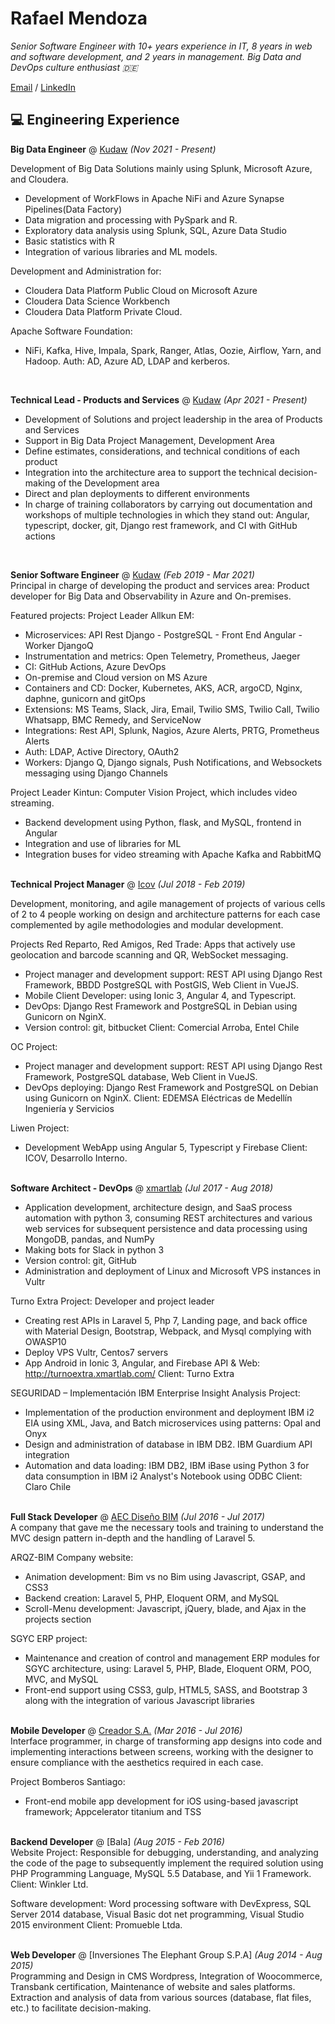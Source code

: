 # Rafael Mendoza

_Senior Software Engineer with 10+ years experience in IT, 8 years in web and software development, and 2 years in management.
Big Data and DevOps culture enthusiast 🇩🇪_ <br>

[Email](mailto:rmendoza@programmer.net) / [LinkedIn](https://www.linkedin.com/in/rmendozag/)


## 💻 Engineering Experience

**Big Data Engineer** @ [Kudaw](https://www.kudaw.com/home) _(Nov 2021 - Present)_ <br>

Development of Big Data Solutions mainly using Splunk, Microsoft Azure, and Cloudera.

- Development of WorkFlows in Apache NiFi and Azure Synapse Pipelines(Data Factory)
- Data migration and processing with PySpark and R.
- Exploratory data analysis using Splunk, SQL, Azure Data Studio 
- Basic statistics with R
- Integration of various libraries and ML models.

Development and Administration for:
- Cloudera Data Platform Public Cloud on Microsoft Azure
- Cloudera Data Science Workbench
- Cloudera Data Platform Private Cloud.

Apache Software Foundation:
- NiFi, Kafka, Hive, Impala, Spark, Ranger, Atlas, Oozie, Airflow, Yarn, and Hadoop.
Auth: AD, Azure AD, LDAP and kerberos.
<br>

**Technical Lead - Products and Services** @ [Kudaw](https://www.kudaw.com/home) _(Apr 2021 - Present)_ <br>

- Development of Solutions and project leadership in the area of Products and Services
- Support in Big Data Project Management, Development Area 
- Define estimates, considerations, and technical conditions of each product
- Integration into the architecture area to support the technical decision-making of the Development area
- Direct and plan deployments to different environments
- In charge of training collaborators by carrying out documentation and workshops of multiple technologies in which they stand out: Angular, typescript, docker, git, Django rest framework, and CI with GitHub actions
<br>

**Senior Software Engineer** @ [Kudaw](https://www.kudaw.com/home) _(Feb 2019 - Mar 2021)_ <br>
Principal in charge of developing the product and services area: Product developer for Big Data and Observability in Azure and On-premises.

Featured projects:
Project Leader Allkun EM:
- Microservices: API Rest Django - PostgreSQL - Front End Angular - Worker DjangoQ
- Instrumentation and metrics: Open Telemetry, Prometheus, Jaeger
- CI: GitHub Actions, Azure DevOps
- On-premise and Cloud version on MS Azure
- Containers and CD: Docker, Kubernetes, AKS, ACR, argoCD, Nginx, daphne, gunicorn and gitOps
- Extensions: MS Teams, Slack, Jira, Email, Twilio SMS, Twilio Call, Twilio Whatsapp, BMC Remedy, and ServiceNow
- Integrations: Rest API, Splunk, Nagios, Azure Alerts, PRTG, Prometheus Alerts
- Auth: LDAP, Active Directory, OAuth2
- Workers: Django Q, Django signals, Push Notifications, and Websockets messaging using Django Channels

Project Leader Kintun:
Computer Vision Project, which includes video streaming.
- Backend development using Python, flask, and MySQL, frontend in Angular
- Integration and use of libraries for ML
- Integration buses for video streaming with Apache Kafka and RabbitMQ
<br><br>

**Technical Project Manager** @ [Icov](https://www.linkedin.com/company/icov-consultores-tecnologicos-asociados/) _(Jul 2018 - Feb 2019)_ <br>

Development, monitoring, and agile management of projects of various cells of 2 to 4 people working on design and architecture patterns for each case complemented by agile methodologies and modular development.

Projects Red Reparto, Red Amigos, Red Trade:
Apps that actively use geolocation and barcode scanning and QR, WebSocket messaging.
- Project manager and development support: REST API using Django Rest Framework, BBDD PostgreSQL with PostGIS, Web Client in VueJS.
- Mobile Client Developer: using Ionic 3, Angular 4, and Typescript.
- DevOps: Django Rest Framework and PostgreSQL in Debian using Gunicorn on NginX.
- Version control: git, bitbucket 
Client: Comercial Arroba, Entel Chile

OC Project:
- Project manager and development support: REST API using Django Rest Framework, PostgreSQL database, Web Client in VueJS.
- DevOps deploying: Django Rest Framework and PostgreSQL on Debian using Gunicorn on NginX.
Client: EDEMSA Eléctricas de Medellín Ingeniería y Servicios

Liwen Project:
- Development WebApp using Angular 5, Typescript y Firebase
Client: ICOV, Desarrollo Interno.
<br><br>


**Software Architect - DevOps** @ [xmartlab](https://www.xmartlab.com/) _(Jul 2017 - Aug 2018)_ <br>

- Application development, architecture design, and SaaS process automation with python 3, consuming REST architectures and various web services for subsequent persistence and data processing using MongoDB, pandas, and NumPy
- Making bots for Slack in python 3
- Version control: git, GitHub
- Administration and deployment of Linux and Microsoft VPS instances in Vultr

Turno Extra Project:
Developer and project leader
- Creating rest APIs in Laravel 5, Php 7, Landing page, and back office with Material Design, Bootstrap, Webpack, and Mysql complying with OWASP10
- Deploy VPS Vultr, Centos7 servers
- App Android in Ionic 3, Angular, and Firebase
API & Web: http://turnoextra.xmartlab.com/
Client: Turno Extra

SEGURIDAD – Implementación IBM Enterprise Insight Analysis Project:
- Implementation of the production environment and deployment IBM i2 EIA using XML, Java, and Batch microservices using patterns: Opal and Onyx
- Design and administration of database in IBM DB2. IBM Guardium API integration
- Automation and data loading: IBM DB2, IBM iBase using Python 3 for data consumption in IBM i2 Analyst's Notebook using ODBC
Client: Claro Chile
<br><br>


**Full Stack Developer** @ [AEC Diseño BIM](https://arqz-bim.com/) _(Jul 2016 - Jul 2017)_ <br>
A company that gave me the necessary tools and training to understand the MVC design pattern in-depth and the handling of Laravel 5.

ARQZ-BIM Company website:
- Animation development: Bim vs no Bim using Javascript, GSAP, and CSS3
- Backend creation: Laravel 5, PHP, Eloquent ORM, and MySQL
- Scroll-Menu development: Javascript, jQuery, blade, and Ajax in the projects section

SGYC ERP project:
- Maintenance and creation of control and management ERP modules for SGYC architecture, using: Laravel 5, PHP, Blade, Eloquent ORM, POO, MVC, and MySQL
- Front-end support using CSS3, gulp, HTML5, SASS, and Bootstrap 3 along with the integration of various Javascript libraries
<br><br>

**Mobile Developer** @ [Creador S.A.](http://www.creador.cl/) _(Mar 2016 - Jul 2016)_ <br>
Interface programmer, in charge of transforming app designs into code and implementing interactions between screens, working with the designer to ensure compliance with the aesthetics required in each case.

Project Bomberos Santiago:
- Front-end mobile app development for iOS using-based javascript framework; Appcelerator titanium and TSS
<br><br>

**Backend Developer** @ [Bala] _(Aug 2015 - Feb 2016)_ <br>
Website Project:
Responsible for debugging, understanding, and analyzing the code of the page to subsequently implement the required solution using PHP Programming Language, MySQL 5.5 Database, and Yii 1 Framework.
Client: Winkler Ltd.

Software development:
Word processing software with DevExpress, SQL Server 2014 database, Visual Basic dot net programming, Visual Studio 2015 environment
Client: Promueble Ltda.
<br><br>

**Web Developer** @ [Inversiones The Elephant Group S.P.A] _(Aug 2014 - Aug 2015)_ <br>
Programming and Design in CMS Wordpress, Integration of Woocommerce, Transbank certification, Maintenance of website and sales platforms.
Extraction and analysis of data from various sources (database, flat files, etc.) to facilitate decision-making.
